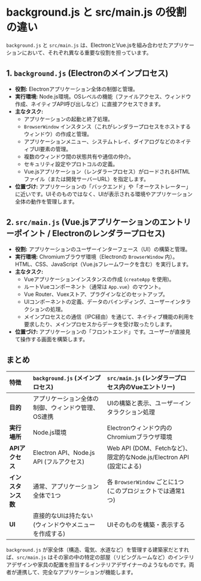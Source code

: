 # background.js と src/main.js の役割の違い

`background.js` と `src/main.js` は、ElectronとVue.jsを組み合わせたアプリケーションにおいて、それぞれ異なる重要な役割を担っています。

## 1. `background.js` (Electronのメインプロセス)

*   **役割:** Electronアプリケーション全体の制御と管理。
*   **実行環境:** Node.js環境。OSレベルの機能（ファイルアクセス、ウィンドウ作成、ネイティブAPI呼び出しなど）に直接アクセスできます。
*   **主なタスク:**
    *   アプリケーションの起動と終了処理。
    *   `BrowserWindow` インスタンス（これがレンダラープロセスをホストするウィンドウ）の作成と管理。
    *   アプリケーションメニュー、システムトレイ、ダイアログなどのネイティブUI要素の管理。
    *   複数のウィンドウ間の状態共有や通信の仲介。
    *   セキュリティ設定やプロトコルの定義。
    *   Vue.jsアプリケーション（レンダラープロセス）がロードされるHTMLファイル（または開発サーバーURL）を指定します。
*   **位置づけ:** アプリケーションの「バックエンド」や「オーケストレーター」に近いです。UIそのものではなく、UIが表示される環境やアプリケーション全体の動作を管理します。

## 2. `src/main.js` (Vue.jsアプリケーションのエントリーポイント / Electronのレンダラープロセス)

*   **役割:** アプリケーションのユーザーインターフェース（UI）の構築と管理。
*   **実行環境:** Chromiumブラウザ環境（Electronの `BrowserWindow` 内）。HTML、CSS、JavaScript（Vue.jsフレームワークを含む）を実行します。
*   **主なタスク:**
    *   Vueアプリケーションインスタンスの作成 (`createApp` を使用)。
    *   ルートVueコンポーネント（通常は `App.vue`）のマウント。
    *   Vue Router、Vuexストア、プラグインなどのセットアップ。
    *   UIコンポーネントの定義、データのバインディング、ユーザーインタラクションの処理。
    *   メインプロセスとの通信（IPC経由）を通じて、ネイティブ機能の利用を要求したり、メインプロセスからデータを受け取ったりします。
*   **位置づけ:** アプリケーションの「フロントエンド」です。ユーザーが直接見て操作する画面を構築します。

## まとめ

| 特徴         | `background.js` (メインプロセス)                                  | `src/main.js` (レンダラープロセス内のVueエントリー)                  |
| :----------- | :---------------------------------------------------------------- | :------------------------------------------------------------------- |
| **目的**     | アプリケーション全体の制御、ウィンドウ管理、OS連携                  | UIの構築と表示、ユーザーインタラクション処理                         |
| **実行場所** | Node.js環境                                                       | Electronウィンドウ内のChromiumブラウザ環境                           |
| **APIアクセス** | Electron API、Node.js API (フルアクセス)                          | Web API (DOM、Fetchなど)、限定的なNode.js/Electron API (設定による) |
| **インスタンス数** | 通常、アプリケーション全体で1つ                                   | 各 `BrowserWindow` ごとに1つ (このプロジェクトでは通常1つ)         |
| **UI**       | 直接的なUIは持たない (ウィンドウやメニューを作成する)                 | UIそのものを構築・表示する                                           |

`background.js` が家全体（構造、電気、水道など）を管理する建築家だとすれば、`src/main.js` はその家の中の特定の部屋（リビングルームなど）のインテリアデザインや家具の配置を担当するインテリアデザイナーのようなものです。両者が連携して、完全なアプリケーションが機能します。
